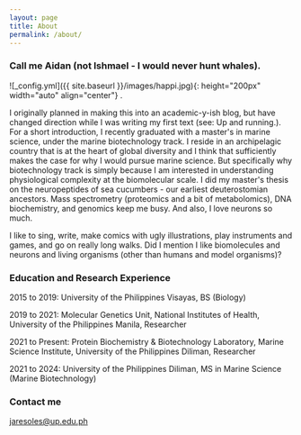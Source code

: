 ```yaml
---
layout: page
title: About
permalink: /about/
---
```

### Call me Aidan (not Ishmael - I would never hunt whales).

  ![_config.yml]({{ site.baseurl }}/images/happi.jpg){: height="200px" width="auto" align="center"} .

<p align="justify">
 
I originally planned in making this into an academic-y-ish blog, but have changed direction while I was writing my first text (see: Up and running.). For a short introduction, I recently graduated with a master's in marine science, under the marine biotechnology track. I reside in an archipelagic country that is at the heart of global diversity and I think that sufficiently makes the case for why I would pursue marine science. But specifically why biotechnology track is simply because I am interested in understanding physiological complexity at the biomolecular scale. I did my master's thesis on the neuropeptides of sea cucumbers - our earliest deuterostomian ancestors. Mass spectrometry (proteomics and a bit of metabolomics), DNA biochemistry, and genomics keep me busy. And also, I love neurons so much.

</p>

<p align="justify">
 
I like to sing, write, make comics with ugly illustrations, play instruments and games, and go on really long walks. Did I mention I like biomolecules and neurons and living organisms (other than humans and model organisms)? 
 
</p>

### Education and Research Experience

<span class="bolded">2015 to 2019:</span> University of the Philippines Visayas, BS (Biology)
 
<span class="bolded">2019 to 2021:</span> Molecular Genetics Unit, National Institutes of Health, University of the Philippines Manila, Researcher
 
<span class="bolded">2021 to Present:</span> Protein Biochemistry & Biotechnology Laboratory, Marine Science Institute, University of the Philippines Diliman, Researcher
 
<span class="bolded">2021 to 2024:</span> University of the Philippines Diliman, MS in Marine Science (Marine Biotechnology)
 
### Contact me

[jaresoles@up.edu.ph](mailto:jaresoles@up.edu.ph)
